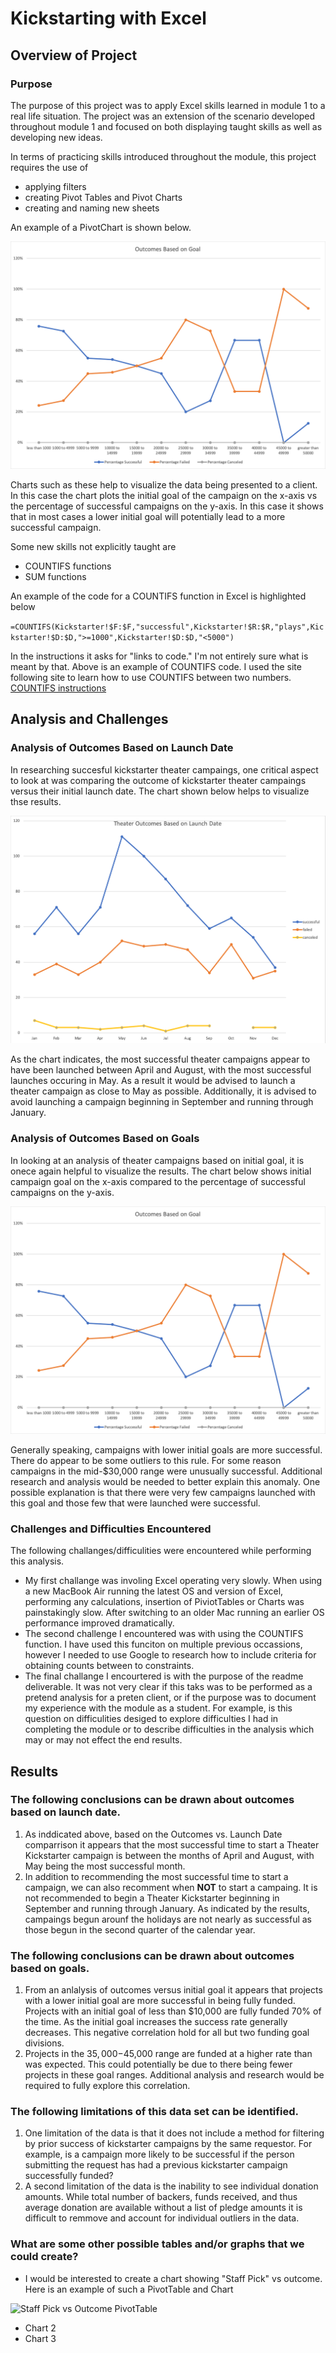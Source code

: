 # Kickstarting with Excel

## Overview of Project

### Purpose

The purpose of this project was to apply Excel skills learned in module 1 to a real life situation. The project was an extension of the scenario developed throughout module 1 and focused on both displaying taught skills as well as developing new ideas.

In terms of practicing skills introduced throughout the module, this project requires the use of

- applying filters
- creating Pivot Tables and Pivot Charts
- creating and naming new sheets

An example of a PivotChart is shown below.

![Outcomes vs Goals chart](/resources/outcomes_vs_goals.png)

Charts such as these help to visualize the data being presented to a client. In this case the chart plots the initial goal of the campaign on the x-axis vs the percentage of successful campaigns on the y-axis. In this case it shows that in most cases a lower initial goal will potentially lead to a more successful campaign.

Some new skills not explicitly taught are

- COUNTIFS functions
- SUM functions

An example of the code for a COUNTIFS function in Excel is highlighted below

`=COUNTIFS(Kickstarter!$F:$F,"successful",Kickstarter!$R:$R,"plays",Kickstarter!$D:$D,">=1000",Kickstarter!$D:$D,"<5000")`

 In the instructions it asks for "links to code." I'm not entirely sure what is meant by that. Above is an example of COUNTIFS code. I used the site following site to learn how to use COUNTIFS between two numbers. [COUNTIFS instructions](https://www.extendoffice.com/documents/excel/2412-excel-count-cells-between-two-values.html)

## Analysis and Challenges

### Analysis of Outcomes Based on Launch Date

In researching succesful kickstarter theater campaings, one critical aspect to look at was comparing the outcome of kickstarter theater campaings versus their initial launch date. The chart shown below helps to visualize thse results.

![Chart showing theater outcomes vs launch date](/resources/theater_outcomes_vs_launch.png)

As the chart indicates, the most successful theater campaigns appear to have been launched between April and August, with the most successful launches occuring in May. As a result it would be advised to launch a theater campaign as close to May as possible. Additionally, it is advised to avoid launching a campaign beginning in September and running through January.

### Analysis of Outcomes Based on Goals

In looking at an analysis of theater campaigns based on initial goal, it is onece again helpful to visualize the results. The chart below shows initial campaign goal on the x-axis compared to the percentage of successful campaigns on the y-axis.

![Outcomes vs Goals chart](/resources/outcomes_vs_goals.png)

Generally speaking, campaigns with lower initial goals are more successful. There do appear to be some outliers to this rule. For some reason campaigns in the mid-$30,000 range were unusually successful. Additional research and analysis would be needed to better explain this anomaly. One possible explanation is that there were very few campaigns launched with this goal and those few that were launched were successful. 

### Challenges and Difficulties Encountered

The following challanges/difficulities were encountered while performing this analysis.

* My first challange was involing Excel operating very slowly. When using a new MacBook Air running the latest OS and version of Excel, performing any calculations, insertion of PiviotTables or Charts was painstakingly slow. After switching to an older Mac running an earlier OS performance improved dramatically.
* The second challenge I encountered was with using the COUNTIFS function. I have used this funciton on multiple previous occassions, however I needed to use Google to research how to include criteria for obtaining counts between to constraints.
* The final challange I encourtered is with the purpose of the readme deliverable. It was not very clear if this taks was to be performed as a pretend analysis for a preten client, or if the purpose was to document my experience with the module as a student. For example, is this question on difficulities desiged to explore difficulties I had in completing the module or to describe difficulties in the analysis which may or may not effect the end results.

## Results

### The following conclusions can be drawn about outcomes based on launch date.

1. As inddicated above, based on the Outcomes vs. Launch Date comparrison it appears that the most successful time to start a Theater Kickstarter campaign is between the months of April and August, with May being the most successful month.
2. In addition to recommending the most successful time to start a campaign, we can also recomment when **NOT** to start a campaing. It is not recommended to begin a Theater Kickstarter beginning in September and running through January. As indicated by the results, campaings begun arounf the holidays are not nearly as successful as those begun in the second quarter of the calendar year.

### The following conclusions can be drawn about outcomes based on goals.

1. From an anlalysis of outcomes versus initial goal it appears that projects with a lower initial goal are more successful in being fully funded. Projects with an initial goal of less than $10,000 are fully funded 70% of the time. As the initial goal increases the success rate generally decreases. This negative correlation hold for all but two funding goal divisions.
2. Projects in the $35,000-$45,000 range are funded at a higher rate than was expected. This could potentially be due to there being fewer projects in these goal ranges. Additional analysis and research would be required to fully explore this correlation.

### The following limitations of this data set can be identified.

1. One limitation of the data is that it does not include a method for filtering by prior success of kickstarter campaigns by the same requestor. For example, is a campaign more likely to be successful if the person submitting the request has had a previous kickstarter campaign successfully funded?
2. A second limitation of the data is the inability to see individual donation amounts. While total number of backers, funds received, and thus average donation are available without a list of pledge amounts it is difficult to remmove and account for individual outliers in the data.

### What are some other possible tables and/or graphs that we could create?
* I would be interested to create a chart showing "Staff Pick" vs outcome. Here is an example of such a PivotTable and Chart

![Staff Pick vs Outcome PivotTable](https://drive.google.com/file/d/1qqSMSZWPXbeNL9mgGFBZz4jOoai_52FD/view?usp=sharing)

* Chart 2
* Chart 3
